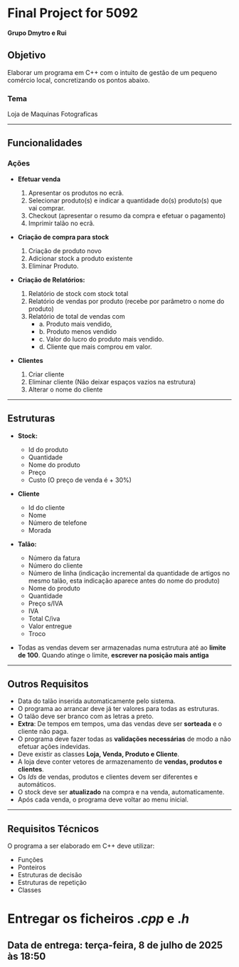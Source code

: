 # Final Project for 5092

**Grupo Dmytro e Rui**

## Objetivo
Elaborar um programa em C++ com o intuito de gestão de um pequeno comércio local, concretizando os pontos abaixo.

### Tema
Loja de Maquinas Fotograficas

---

## Funcionalidades

### Ações

- **Efetuar venda**
    1. Apresentar os produtos no ecrã.
    2. Selecionar produto(s) e indicar a quantidade do(s) produto(s) que vai
    comprar.
    3. Checkout (apresentar o resumo da compra e efetuar o pagamento)
    4. Imprimir talão no ecrã.

- **Criação de compra para stock**
    1. Criação de produto novo
    2. Adicionar stock a produto existente
    3. Eliminar Produto.

- **Criação de Relatórios:**
    1. Relatório de stock com stock total
    2. Relatório de vendas por produto (recebe por parâmetro o nome do
    produto)
    3. Relatório de total de vendas com
        - a. Produto mais vendido,
        - b. Produto menos vendido
        - c. Valor do lucro do produto mais vendido.
        - d. Cliente que mais comprou em valor.

- **Clientes**
    1. Criar cliente
    2. Eliminar cliente (Não deixar espaços vazios na estrutura)
    3. Alterar o nome do cliente

---

## Estruturas

- **Stock:**
    - Id do produto 
    - Quantidade
    - Nome do produto
    - Preço
    - Custo (O preço de venda é + 30%)

- **Cliente**
    - Id do cliente
    - Nome
    - Número de telefone
    - Morada

- **Talão:**
    - Número da fatura
    - Número do cliente
    - Número de linha (indicação incremental da quantidade de artigos no
    mesmo talão, esta indicação aparece antes do nome do produto)
    - Nome do produto
    - Quantidade
    - Preço s/IVA
    - IVA
    - Total C/iva
    - Valor entregue
    - Troco

- Todas as vendas devem ser armazenadas numa estrutura até ao **limite de 100**. Quando atinge o limite, **escrever na posição mais antiga**

---

## Outros Requisitos

- Data do talão inserida automaticamente pelo sistema.
- O programa ao arrancar deve já ter valores para todas as estruturas.
- O talão deve ser branco com as letras a preto.
- **Extra**: De tempos em tempos, uma das vendas deve ser **sorteada** e o cliente não paga.
- O programa deve fazer todas as **validações necessárias** de modo a não efetuar ações
indevidas.
- Deve existir as classes **Loja, Venda, Produto e Cliente**.
- A loja deve conter vetores de armazenamento de **vendas, produtos e clientes**.
- Os *Ids* de vendas, produtos e clientes devem ser diferentes e automáticos.
- O stock deve ser **atualizado** na compra e na venda, automaticamente.
- Após cada venda, o programa deve voltar ao menu inicial.

---

## Requisitos Técnicos

O programa a ser elaborado em C++ deve utilizar:

- Funções
- Ponteiros
- Estruturas de decisão
- Estruturas de repetição
- Classes


# Entregar os ficheiros .*cpp* e .*h*
## **Data de entrega**: terça-feira, 8 de julho de 2025 às 18:50 